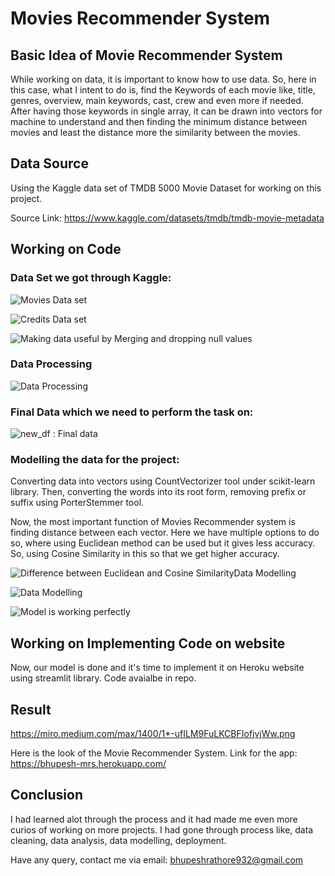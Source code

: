 # Movies Recommender System

## Basic Idea of Movie Recommender System

While working on data, it is important to know how to use data. So, here in this case, what I intent to do is, find the Keywords of each movie like, title, genres, overview, main keywords, cast, crew and even more if needed. After having those keywords in single array, it can be drawn into vectors for machine to understand and then finding the minimum distance between movies and least the distance more the similarity between the movies.

## Data Source

Using the Kaggle data set of TMDB 5000 Movie Dataset for working on this project.

Source Link: https://www.kaggle.com/datasets/tmdb/tmdb-movie-metadata

## Working on Code

### Data Set we got through Kaggle:

![Movies Data set](https://miro.medium.com/max/1400/1*FTP9z4Pwo1Ez9wznyTVtHg.jpeg)

![Credits Data set](https://miro.medium.com/max/1400/1*loEMD2KsHKivIYt-gYXTVA.png)

![Making data useful by Merging and dropping null values](https://miro.medium.com/max/1400/1*uGGAxIQqGrXBoMZvbK2Mdw.png)

### Data Processing

![Data Processing](https://miro.medium.com/max/1226/1*jg6zyLRlmiYkhOEkQP-oqg.jpeg)

### Final Data which we need to perform the task on:

![new_df : Final data](https://miro.medium.com/max/1400/1*aKbXOHB4Jiy9c-YlC_2EgQ.png)

### Modelling the data for the project:

Converting data into vectors using CountVectorizer tool under scikit-learn library. Then, converting the words into its root form, removing prefix or suffix using PorterStemmer tool.

Now, the most important function of Movies Recommender system is finding distance between each vector. Here we have multiple options to do so, where using Euclidean method can be used but it gives less accuracy. So, using Cosine Similarity in this so that we get higher accuracy.

![Difference between Euclidean and Cosine SimilarityData Modelling](https://miro.medium.com/max/1400/1*qdjp6F3GHVs1Z60m17LZjQ.png)

![Data Modelling](https://miro.medium.com/max/1228/1*axhS8b5BN4YkahJ1OFavKQ.jpeg)

![Model is working perfectly](https://miro.medium.com/max/602/1*lXTubvImI4ssylnJdQiZuQ.png)

## Working on Implementing Code on website

Now, our model is done and it's time to implement it on Heroku website using streamlit library. Code avaialbe in repo.

## Result

https://miro.medium.com/max/1400/1*-ufILM9FuLKCBFIofjvjWw.png

Here is the look of the Movie Recommender System.
Link for the app: https://bhupesh-mrs.herokuapp.com/

## Conclusion

I had learned alot through the process and it had made me even more curios of working on more projects. I had gone through process like, data cleaning, data analysis, data modelling, deployment.

Have any query, contact me via email: bhupeshrathore932@gmail.com
